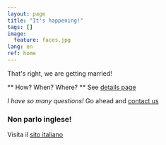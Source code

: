 ```yaml
---
layout: page
title: "It's happening!"
tags: []
image:
  feature: faces.jpg
lang: en
ref: home
---
```


That's right, we are getting married!   

** How? When? Where? **
See [details page](/details)   

<span style="font-style:italic">I have so many questions!</span>
Go ahead and [contact us](/contact)   

### Non parlo inglese! 
Visita il [sito italiano](../casa)
